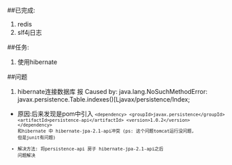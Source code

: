 ##已完成:
1. redis
2. slf4j日志

##任务:
1. 使用hibernate

##问题
1. hibernate连接数据库 报
Caused by: java.lang.NoSuchMethodError: javax.persistence.Table.indexes()[Ljavax/persistence/Index;
* 原因:后来发现是pom中引入
        <code>`<dependency>
            <groupId>javax.persistence</groupId>
            <artifactId>persistence-api</artifactId>
            <version>1.0.2</version>
        </dependency>`<code>
和hibernate 中 hibernate-jpa-2.1-api冲突
(ps: 这个问题tomcat运行没问题, 但是junit有问题)
* 解决方法: 将persistence-api 房子 hibernate-jpa-2.1-api之后 问题解决


